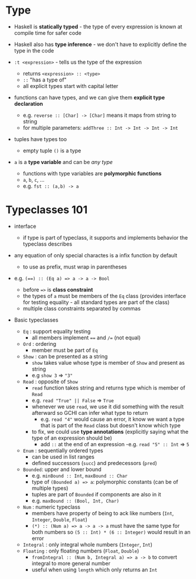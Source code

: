 # Type

- Haskell is **statically typed** - the type of every expression is known at compile time for safer code

- Haskell also has **type inference** - we don't have to explicitly define the type in the code

- `:t <expression>` - tells us the type of the expression
    - returns `<expression> :: <type>`
    - `::` "has a type of"
    - all explicit types start with capital letter

- functions can have types, and we can give them **explicit type declaration**
    - e.g. `reverse :: [Char] -> [Char]` means it maps from string to string
    - for multiple parameters: `addThree :: Int -> Int -> Int -> Int`

- tuples have types too
    - empty tuple `()` is a type

- `a` is a **type variable** and can be *any type*
    - functions with type variables are **polymorphic functions**
    - `a`, `b`, `c`, ...
    - e.g. `fst :: (a,b) -> a`

# Typeclasses 101

- interface
    - if type is part of typeclass, it supports and implements behavior the typeclass describes

- any equation of only special charactes is a infix function by default
    - to use as prefix, must wrap in parentheses

- e.g. `(==) :: (Eq a) => a -> a -> Bool`
    - before `=>` is **class constraint**
    - the types of `a` must be members of the `Eq` class (provides interface for testing equality - all standard types are part of the class)
    - multiple class constraints separated by commas

- Basic typeclasses
    - `Eq` : support equality testing
        - all members implement `==` and `/=` (not equal)
    - `Ord` : ordering
        - member must be part of `Eq`
    - `Show` : can be presented as a string
        - `show` takes value whose type is member of `Show` and present as string
        - e.g `show 3` => `"3"`
    - `Read` : opposite of `Show`
        - `read` function takes string and returns type which is member of `Read`
        - e.g. `read "True" || False` => `True`
        - whenever we use `read`, we use it did something with the result afterward so GCHI can infer what type to return
            - e.g. `read "4"` would cause an error, it know we want a type that is part of the `Read` class but doesn't know which type
        - to fix, we could use **type annotations** (explicitly saying what the type of an expression should be)
            - add `::` at the end of an expression
            -e.g. `read "5" :: Int` => `5`
    - `Enum` : sequentially ordered types
        - can be used in list ranges
        - defined successors (`succ`) and predecessors (`pred`)
    - `Bounded`: upper and lower bound
        - e.g. `minBound :: Int`, `maxBound :: Char`
        - type of `(Bounded a) => a`: polymorphic constants (can be of multiple types)
        - tuples are part of `Bounded` if components are also in it
        - e.g. `maxBound :: (Bool, Int, Char)`
    - `Num` : numeric typeclass
        - members have property of being to ack like numbers (`Int`, `Integer`, `Double`, `Float`)
        - `(*) :: (Num a) => a -> a -> a` must have the same type for both numbers so `(5 :: Int) * (6 :: Integer)` would result in an error
    - `Integral` : only integral whole numbers (`Integer`, `Int`)
    - `Floating` : only floating numbers (`Float`, `Double`)
        - `fromIntegral :: (Num b, Integral a) => a -> b` to convert integral to more general number
        - useful when using `length` which only returns an `Int`
